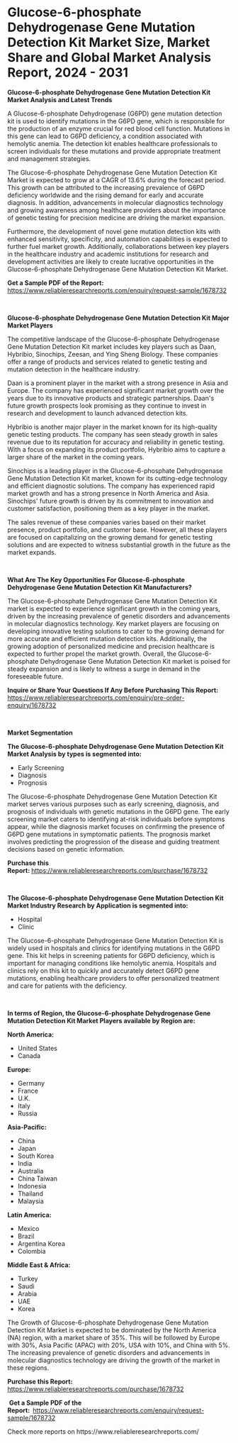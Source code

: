 <p><h1>Glucose-6-phosphate Dehydrogenase Gene Mutation Detection Kit Market Size, Market Share and Global Market Analysis Report, 2024 - 2031</h1></p><p><strong>Glucose-6-phosphate Dehydrogenase Gene Mutation Detection Kit Market Analysis and Latest Trends</strong></p>
<p><p>A Glucose-6-phosphate Dehydrogenase (G6PD) gene mutation detection kit is used to identify mutations in the G6PD gene, which is responsible for the production of an enzyme crucial for red blood cell function. Mutations in this gene can lead to G6PD deficiency, a condition associated with hemolytic anemia. The detection kit enables healthcare professionals to screen individuals for these mutations and provide appropriate treatment and management strategies.</p><p>The Glucose-6-phosphate Dehydrogenase Gene Mutation Detection Kit Market is expected to grow at a CAGR of 13.6% during the forecast period. This growth can be attributed to the increasing prevalence of G6PD deficiency worldwide and the rising demand for early and accurate diagnosis. In addition, advancements in molecular diagnostics technology and growing awareness among healthcare providers about the importance of genetic testing for precision medicine are driving the market expansion.</p><p>Furthermore, the development of novel gene mutation detection kits with enhanced sensitivity, specificity, and automation capabilities is expected to further fuel market growth. Additionally, collaborations between key players in the healthcare industry and academic institutions for research and development activities are likely to create lucrative opportunities in the Glucose-6-phosphate Dehydrogenase Gene Mutation Detection Kit Market.</p></p>
<p><strong>Get a Sample PDF of the Report:&nbsp;</strong> <a href="https://www.reliableresearchreports.com/enquiry/request-sample/1678732">https://www.reliableresearchreports.com/enquiry/request-sample/1678732</a></p>
<p>&nbsp;</p>
<p><strong>Glucose-6-phosphate Dehydrogenase Gene Mutation Detection Kit Major Market Players</strong></p>
<p><p>The competitive landscape of the Glucose-6-phosphate Dehydrogenase Gene Mutation Detection Kit market includes key players such as Daan, Hybribio, Sinochips, Zeesan, and Ying Sheng Biology. These companies offer a range of products and services related to genetic testing and mutation detection in the healthcare industry.</p><p>Daan is a prominent player in the market with a strong presence in Asia and Europe. The company has experienced significant market growth over the years due to its innovative products and strategic partnerships. Daan's future growth prospects look promising as they continue to invest in research and development to launch advanced detection kits.</p><p>Hybribio is another major player in the market known for its high-quality genetic testing products. The company has seen steady growth in sales revenue due to its reputation for accuracy and reliability in genetic testing. With a focus on expanding its product portfolio, Hybribio aims to capture a larger share of the market in the coming years.</p><p>Sinochips is a leading player in the Glucose-6-phosphate Dehydrogenase Gene Mutation Detection Kit market, known for its cutting-edge technology and efficient diagnostic solutions. The company has experienced rapid market growth and has a strong presence in North America and Asia. Sinochips' future growth is driven by its commitment to innovation and customer satisfaction, positioning them as a key player in the market.</p><p>The sales revenue of these companies varies based on their market presence, product portfolio, and customer base. However, all these players are focused on capitalizing on the growing demand for genetic testing solutions and are expected to witness substantial growth in the future as the market expands.</p></p>
<p>&nbsp;</p>
<p><strong>What Are The Key Opportunities For Glucose-6-phosphate Dehydrogenase Gene Mutation Detection Kit Manufacturers?</strong></p>
<p><p>The Glucose-6-phosphate Dehydrogenase Gene Mutation Detection Kit market is expected to experience significant growth in the coming years, driven by the increasing prevalence of genetic disorders and advancements in molecular diagnostics technology. Key market players are focusing on developing innovative testing solutions to cater to the growing demand for more accurate and efficient mutation detection kits. Additionally, the growing adoption of personalized medicine and precision healthcare is expected to further propel the market growth. Overall, the Glucose-6-phosphate Dehydrogenase Gene Mutation Detection Kit market is poised for steady expansion and is likely to witness a surge in demand in the foreseeable future.</p></p>
<p><strong>Inquire or Share Your Questions If Any Before Purchasing This Report:</strong> <a href="https://www.reliableresearchreports.com/enquiry/pre-order-enquiry/1678732">https://www.reliableresearchreports.com/enquiry/pre-order-enquiry/1678732</a></p>
<p>&nbsp;</p>
<p><strong>Market Segmentation</strong></p>
<p><strong>The Glucose-6-phosphate Dehydrogenase Gene Mutation Detection Kit Market Analysis by types is segmented into:</strong></p>
<p><ul><li>Early Screening</li><li>Diagnosis</li><li>Prognosis</li></ul></p>
<p><p>The Glucose-6-phosphate Dehydrogenase Gene Mutation Detection Kit market serves various purposes such as early screening, diagnosis, and prognosis of individuals with genetic mutations in the G6PD gene. The early screening market caters to identifying at-risk individuals before symptoms appear, while the diagnosis market focuses on confirming the presence of G6PD gene mutations in symptomatic patients. The prognosis market involves predicting the progression of the disease and guiding treatment decisions based on genetic information.</p></p>
<p><strong>Purchase this Report:&nbsp;</strong><a href="https://www.reliableresearchreports.com/purchase/1678732">https://www.reliableresearchreports.com/purchase/1678732</a></p>
<p>&nbsp;</p>
<p><strong>The Glucose-6-phosphate Dehydrogenase Gene Mutation Detection Kit Market Industry Research by Application is segmented into:</strong></p>
<p><ul><li>Hospital</li><li>Clinic</li></ul></p>
<p><p>The Glucose-6-phosphate Dehydrogenase Gene Mutation Detection Kit is widely used in hospitals and clinics for identifying mutations in the G6PD gene. This kit helps in screening patients for G6PD deficiency, which is important for managing conditions like hemolytic anemia. Hospitals and clinics rely on this kit to quickly and accurately detect G6PD gene mutations, enabling healthcare providers to offer personalized treatment and care for patients with the deficiency.</p></p>
<p>&nbsp;</p>
<p><strong>In terms of Region, the Glucose-6-phosphate Dehydrogenase Gene Mutation Detection Kit Market Players available by Region are:</strong></p>
<p>
    <p> <strong> North America: </strong>
        <ul>
            <li>United States</li>
            <li>Canada</li>
        </ul>
        </p> 
    <p> <strong> Europe: </strong>
        <ul>
            <li>Germany</li>
            <li>France</li>
            <li>U.K.</li>
            <li>Italy</li>
            <li>Russia</li>
        </ul>
        </p> 
    <p> <strong> Asia-Pacific: </strong>
        <ul>
            <li>China</li>
            <li>Japan</li>
            <li>South Korea</li>
            <li>India</li>
            <li>Australia</li>
            <li>China Taiwan</li>
            <li>Indonesia</li>
            <li>Thailand</li>
            <li>Malaysia</li>
        </ul>
        </p> 
    <p> <strong> Latin America: </strong>
        <ul>
            <li>Mexico</li>
            <li>Brazil</li>
            <li>Argentina Korea</li>
            <li>Colombia</li>
        </ul>
        </p> 
    <p> <strong> Middle East & Africa: </strong>
        <ul>
            <li>Turkey</li>
            <li>Saudi</li>
            <li>Arabia</li>
            <li>UAE</li>
            <li>Korea</li>
        </ul>
    </p>
    </p>
<p><p>The Growth of Glucose-6-phosphate Dehydrogenase Gene Mutation Detection Kit Market is expected to be dominated by the North America (NA) region, with a market share of 35%. This will be followed by Europe with 30%, Asia Pacific (APAC) with 20%, USA with 10%, and China with 5%. The increasing prevalence of genetic disorders and advancements in molecular diagnostics technology are driving the growth of the market in these regions.</p></p>
<p><strong>Purchase this Report: </strong><a href="https://www.reliableresearchreports.com/purchase/1678732">https://www.reliableresearchreports.com/purchase/1678732</a></p>
<p>&nbsp;<strong>Get a Sample PDF of the Report:&nbsp;&nbsp;</strong><a href="https://www.reliableresearchreports.com/enquiry/request-sample/1678732">https://www.reliableresearchreports.com/enquiry/request-sample/1678732</a></p>
<p><strong></strong></p>
<p>Check more reports on https://www.reliableresearchreports.com/</p>